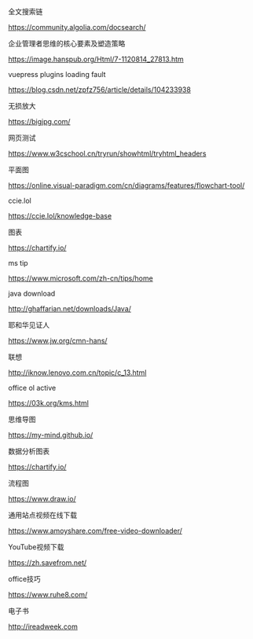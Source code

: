 全文搜索链

https://community.algolia.com/docsearch/


企业管理者思维的核心要素及塑造策略

https://image.hanspub.org/Html/7-1120814_27813.htm

vuepress plugins loading fault

https://blog.csdn.net/zpfz756/article/details/104233938

无损放大

https://bigjpg.com/

网页测试

https://www.w3cschool.cn/tryrun/showhtml/tryhtml_headers

平面图

https://online.visual-paradigm.com/cn/diagrams/features/flowchart-tool/

ccie.lol

https://ccie.lol/knowledge-base

图表

https://chartify.io/

ms tip

https://www.microsoft.com/zh-cn/tips/home

java download

http://ghaffarian.net/downloads/Java/

耶和华见证人

https://www.jw.org/cmn-hans/

联想

http://iknow.lenovo.com.cn/topic/c_13.html

office ol active

https://03k.org/kms.html

思维导图

https://my-mind.github.io/

数据分析图表

https://chartify.io/

流程图

https://www.draw.io/

通用站点视频在线下载

https://www.amoyshare.com/free-video-downloader/

YouTube视频下载

https://zh.savefrom.net/

office技巧

https://www.ruhe8.com/

电子书

http://ireadweek.com
